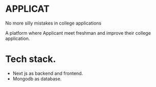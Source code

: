 # APPLICAT
No more silly mistakes in college applications

A platform where Applicant meet freshman and improve their college application.

# Tech stack.
- Next js as backend and frontend.
- Mongodb as database.



